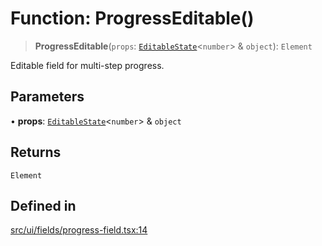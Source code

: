 # Function: ProgressEditable()

> **ProgressEditable**(`props`: [`EditableState`](../interfaces/EditableState.md)\<`number`\> & `object`): `Element`

Editable field for multi-step progress.

## Parameters

• **props**: [`EditableState`](../interfaces/EditableState.md)\<`number`\> & `object`

## Returns

`Element`

## Defined in

[src/ui/fields/progress-field.tsx:14](https://github.com/GamerGirlandCo/datacore/blob/7f32893e5430e552f1b1164e828ac7a411d6e24f/src/ui/fields/progress-field.tsx#L14)
